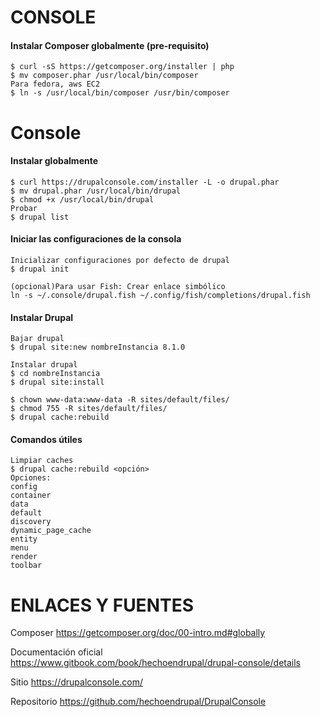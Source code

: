 CONSOLE
========

#### Instalar Composer globalmente (pre-requisito)
```
$ curl -sS https://getcomposer.org/installer | php
$ mv composer.phar /usr/local/bin/composer
Para fedora, aws EC2
$ ln -s /usr/local/bin/composer /usr/bin/composer
```

Console
===
#### Instalar globalmente
```
$ curl https://drupalconsole.com/installer -L -o drupal.phar
$ mv drupal.phar /usr/local/bin/drupal
$ chmod +x /usr/local/bin/drupal
Probar
$ drupal list
```


#### Iniciar las configuraciones de la consola
```
Inicializar configuraciones por defecto de drupal
$ drupal init

(opcional)Para usar Fish: Crear enlace simbólico
ln -s ~/.console/drupal.fish ~/.config/fish/completions/drupal.fish

```

#### Instalar Drupal

```
Bajar drupal
$ drupal site:new nombreInstancia 8.1.0

Instalar drupal
$ cd nombreInstancia
$ drupal site:install

$ chown www-data:www-data -R sites/default/files/
$ chmod 755 -R sites/default/files/
$ drupal cache:rebuild

```
#### Comandos útiles

```
Limpiar caches
$ drupal cache:rebuild <opción>
Opciones:
config
container
data
default
discovery
dynamic_page_cache
entity
menu
render
toolbar
```

ENLACES Y FUENTES
=================
Composer
https://getcomposer.org/doc/00-intro.md#globally

Documentación oficial
https://www.gitbook.com/book/hechoendrupal/drupal-console/details

Sitio
https://drupalconsole.com/

Repositorio
https://github.com/hechoendrupal/DrupalConsole
